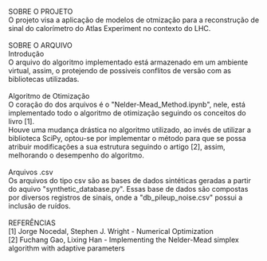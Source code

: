 SOBRE O PROJETO<br>
O projeto visa a aplicação de modelos de otmização para a reconstrução de sinal do calorímetro do Atlas Experiment no contexto do LHC.
<br><br>
SOBRE O ARQUIVO<br>
Introdução<br>
O arquivo do algoritmo implementado está armazenado em um ambiente virtual, assim, o protejendo de possiveis conflitos de versão com as bibliotecas utilizadas.
<br><br>
Algoritmo de Otimização<br>
O coração do dos arquivos é o "Nelder-Mead_Method.ipynb", nele, está implementado todo o algoritmo de otimização seguindo os conceitos do livro [1].<br>
Houve uma mudança drástica no algoritmo utilizado, ao invés de utilizar a biblioteca SciPy, optou-se por implementar o método para que se possa atribuir modificações a sua estrutura seguindo o artigo [2], assim, melhorando o desempenho do algoritmo.
<br><br>
Arquivos .csv<br>
Os arquivos do tipo csv são as bases de dados sintéticas geradas a partir do aquivo "synthetic_database.py". Essas base de dados são compostas por diversos registros de sinais, onde a "db_pileup_noise.csv" possui a inclusão de ruídos.
<br><br>
REFERÊNCIAS<br>
[1] Jorge Nocedal, Stephen J. Wright - Numerical Optimization<br>
[2] Fuchang Gao, Lixing Han - Implementing the Nelder-Mead simplex algorithm with adaptive parameters
